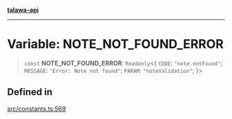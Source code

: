 [**talawa-api**](../../README.md)

***

# Variable: NOTE\_NOT\_FOUND\_ERROR

> `const` **NOTE\_NOT\_FOUND\_ERROR**: `Readonly`\<\{ `CODE`: `"note.notFound"`; `MESSAGE`: `"Error: Note not found"`; `PARAM`: `"noteValidation"`; \}\>

## Defined in

[src/constants.ts:569](https://github.com/Suyash878/talawa-api/blob/b5a9d8b4a1ea678a3d6f5b710b3721f91a3052fc/src/constants.ts#L569)
